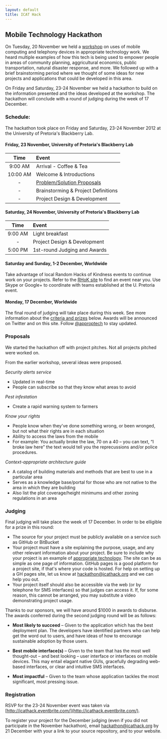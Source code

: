 ```yaml
---
layout: default
title: ICAT Hack
---
```



## Mobile Technology Hackathon

On Tuesday, 20 November we held a [workshop](workshop.html) on uses of mobile
computing and telephony devices in appropriate technology work. We heard
multiple examples of how this tech is being used to empower people in areas of
community planning, aggricultural economics, public transportation, natural
disaster response, and more. We followed up with a brief brainstorming period
where we thought of some ideas for new projects and applications that could be
developed in this area.

On Friday and Saturday, 23-24 November we held a hackathon to build on the
information presented and the ideas developed at the workshop.  The hackathon
will conclude with a round of judging during the week of 17 December.


### Schedule:

The hackathon took place on Friday and Saturday, 23-24 November 2012 at the
University of Pretoria's Blackberry Lab.

#### Friday, 23 November, University of Pretoria's Blackberry Lab

  Time     | Event
:---------:|:-------
  9:00 AM  | Arrival - Coffee & Tea
 10:00 AM  | Welcome & Introductions
    -      | [Problem/Solution Proposals](#proposals)
    -      | Brainstorming & Project Definitions
    -      | Project Design & Development

#### Saturday, 24 November, University of Pretoria's Blackberry Lab

  Time     | Event
:---------:|:-------
  9:00 AM  | Light breakfast
    -      | Project Design & Development
  5:00 PM  | 1st-round Judging and Awards

#### Saturday and Sunday, 1-2 December, Worldwide

Take advantage of local Random Hacks of Kindness events to continue work on your
projects. Refer to the [RHoK site](http://www.rhok.org/) to find an event near
you. Use Skype or Google+ to coordinate with teams established at the U.
Pretoria event.

#### Monday, 17 December, Worldwide

The final round of judging will take place during this week. See more
information about the [criteria and prizes](#judging) below. Awards will be
announced on Twitter and on this site. Follow
[@approptech](http://www.twitter.com/approptech/) to stay updated.



### Proposals

We started the hackathon off with project pitches. Not all projects pitched were
worked on.

From the earlier workshop, several ideas were proposed.

*Security alerts service*

* Updated in real-time
* People can subscribe so that they know what areas to avoid

*Pest infestation*

* Create a rapid warning system to farmers

*Know your rights*

* People know when they've done something wrong, or been wronged, but not what their rights are in each situation
* Ability to access the laws from the mobile
* For example: You actually broke the law, 70 on a 40 – you can text, “I broke law here” the text would tell you the reprecussions and/or police procedures.

*Context-appropriate architecture guide*

* A catalog of building materials and methods that are best to use in a particular area
* Serves as a knowledge base/portal for those who are not native to the area in which they are building
* Also list the plot coverage/height minimums and other zoning regulations in an area



### Judging

Final judging will take place the week of 17 December. In order to
be elligible for a prize in this round:

* The source for your project must be publicly available on a service such as
  GitHub or BitBucket
* Your project must have a site explaining the purpose, usage, and any other
  relevant information about your project. Be sure to include why your project
  is an example of [appropriate technology](faq.html). The site can be as simple
  as one page of information. GitHub pages is a good platform for a project
  site, if that's where your code is hosted. For help on setting up a GH pages
  site, let us know at hackathon@icathack.org and we can help you out.
* Your project itself should also be accessible via the web (or by telephone for
  SMS interfaces) so that judges can access it. If, for some reason, this cannot
  be arranged, you may substitute a video demonstrating project usage.

Thanks to our sponsors, we will have around $1000 in awards to disburse. The
awards conferred during the second judging round will be as follows:

* **Most likely to succeed** – Given to the application which has the best
  deployment plan. The developers have identified partners who can help get the
  word out to users, and have ideas of how to encourage sustainable adoption by
  those users.

* **Best mobile interface(s)** – Given to the team that has the most well
  thought-out – and best looking – user interface or interfaces on mobile
  devices. This may entail elagant native GUIs, gracefully degrading web-based
  interfaces, or clear and intuitive SMS interfaces.

* **Most impactful** – Given to the team whose application tackles the most
  significant, most pressing issue.


### Registration

RSVP for the 23-24 November event was taken via
[http://icathack.eventbrite.com/](http://icathack.eventbrite.com/).

To register your project for the December judging (even if you did not
participate in the November hackathon), email
[hackathon@icathack.org](mailto:hackathon@icathack.org) by 21 December with your
a link to your source repository, and to your website.
